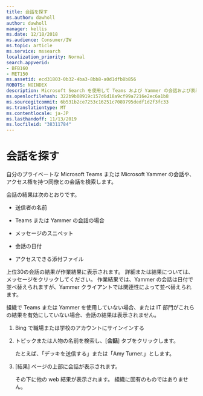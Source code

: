 ```yaml
---
title: 会話を探す
ms.author: dawholl
author: dawholl
manager: kellis
ms.date: 12/18/2018
ms.audience: Consumer/IW
ms.topic: article
ms.service: mssearch
localization_priority: Normal
search.appverid:
- BFB160
- MET150
ms.assetid: ecd31803-0b32-4ba3-8bb8-a0d1dfb8b856
ROBOTS: NOINDEX
description: Microsoft Search を使用して Teams および Yammer の会話および表示される詳細情報を検索する
ms.openlocfilehash: 322b9b08919c157d6d18a9cf99a7216e2ec6a1b8
ms.sourcegitcommit: 6b531b2ce7253c16251c7089795dedf1d2f3fc33
ms.translationtype: MT
ms.contentlocale: ja-JP
ms.lasthandoff: 11/13/2019
ms.locfileid: "38311784"
---
```

# <a name="find-conversations"></a>会話を探す

自分のプライベートな Microsoft Teams または Microsoft Yammer の会話や、アクセス権を持つ同僚との会話を検索します。
  
会話の結果は次のとおりです。
  
- 送信者の名前
    
- Teams または Yammer の会話の場合
    
- メッセージのスニペット
    
- 会話の日付
    
- アクセスできる添付ファイル
    
上位30の会話の結果が作業結果に表示されます。 詳細または結果については、メッセージをクリックしてください。 作業結果では、Yammer の会話は日付で並べ替えられますが、Yammer クライアントでは関連性によって並べ替えられます。
  
組織で Teams または Yammer を使用していない場合、または IT 部門がこれらの結果を有効にしていない場合、会話の結果は表示されません。
  
1. Bing で職場または学校のアカウントにサインインする
    
2. トピックまたは人物の名前を検索し、[**会話**] タブをクリックします。 
    
    たとえば、「デッキを送信する」または「Amy Turner.」とします。
    
3. [結果] ページの上部に会話が表示されます。
    
    その下に他の web 結果が表示されます。 組織に固有のものではありません。
    


